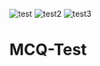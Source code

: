 ![test](https://github.com/user-attachments/assets/9fbebdcf-9aac-40a9-aa82-3bfa16d0497c)
![test2](https://github.com/user-attachments/assets/bbaf908d-944e-463a-9525-2bd4036e13c6)
![test3](https://github.com/user-attachments/assets/27c830b6-fde3-469a-b7b6-d9ed4e9d41ba)
# MCQ-Test
